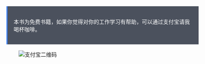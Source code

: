 <div style="background-color:#4B515D;color:#fff;border-left:solid 3px #4285F4;padding-top:1rem;padding-bottom:1rem;">
    <p style="margin-left: 1rem;margin-right: 1rem;">
        <span>本书为免费书籍，如果你觉得对你的工作学习有帮助，可以通过支付宝请我喝杯咖啡。</span>
    </p>
</div>
<div style="padding-left:2rem;padding-right:2rem;padding-top:1rem;">
    <img src="https://cdn.inbuff.cn/image/pay/1516383654686.jpg" alt="支付宝二维码">
</div>